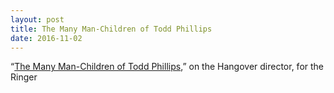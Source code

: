 ```yaml
---
layout: post
title: The Many Man-Children of Todd Phillips
date: 2016-11-02
---
```


“[The Many Man-Children of Todd Phillips](https://www.theringer.com/2016/8/16/16077376/todd-phillips-old-school-hangover-war-dogs-e3971504004e),” on the Hangover director, for the Ringer
